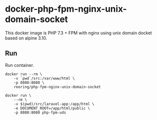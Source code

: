 # docker-php-fpm-nginx-unix-domain-socket

This docker image is PHP 7.3 + FPM with nginx using unix domain docket based on alpine 3.10.

## Run

Run container.

```
docker run --rm \
    -v `pwd`/src:/var/www/html \
    -p 8080:8080 \
    reoring/php-fpm-nginx-unix-domain-socket
```

```
docker run \
    --rm \
    -v $(pwd)/src/laravel-app:/app/html \
    -e DOCUMENT_ROOT=/app/html/public \
    -p 8080:8080 php-fpm-uds
```
